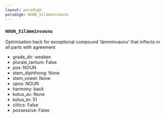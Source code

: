 ```yaml
---
layout: paradigm
paradigm: NOUN_51lämminvaunu
---
```

### ` NOUN_51lämminvaunu `

Optimisation hack for exceptional compound ’lämminvaunu’ that inflects in all parts with agreement
* grade_dir: weaken
* plurale_tantum: False
* pos: NOUN
* stem_diphthong: None
* stem_vowel: None
* upos: NOUN
* harmony: back
* kotus_av: None
* kotus_tn: 51
* clitics: False
* possessive: False
